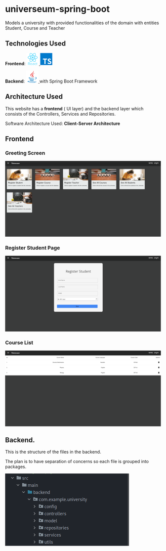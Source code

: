 # universeum-spring-boot
Models a university with provided functionalities of the domain with entities Student, Course and Teacher


## Technologies Used

**Frontend**: 
<a href="https://reactjs.org/" target="_blank" rel="noreferrer"> <img src="https://raw.githubusercontent.com/devicons/devicon/master/icons/react/react-original-wordmark.svg" alt="react" width="40" height="40"/> </a> 
 <a href="https://www.typescriptlang.org/" target="_blank" rel="noreferrer"> <img src="https://raw.githubusercontent.com/devicons/devicon/master/icons/typescript/typescript-original.svg" alt="typescript" width="40" height="40"/> </a> 

**Backend**: <a href="https://www.java.com" target="_blank" rel="noreferrer"> <img src="https://raw.githubusercontent.com/devicons/devicon/master/icons/java/java-original.svg" alt="java" width="40" height="40"/> </a> with Spring Boot Framework

## Architecture Used

This website has a **frontend** ( UI layer) and the backend layer which consists of the Controllers, Services and Repositories.

Software Architecture Used: **Client-Server Architecture**



## Frontend

### Greeting Screen
![First SignUp Page](assets/frontpage.png)





### Register Student Page

![Register Page](assets/register.png)

### Course List
![Register Page](assets/list.png)

## Backend.

This is the structure of the files in the backend.

The plan is to have separation of concerns so each file is grouped into packages.

![Structure Page](assets/file-structure.png)


